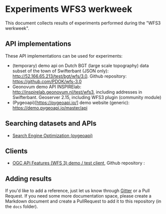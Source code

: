 # Experiments WFS3 werkweek
This document collects results of experiments performed during the "WFS3 werkweek".

## API implementations
These API implementations can be used for experiments:
* (temporary) demo api on Dutch BGT (large scale topography) data subset of the town of Swifterbant (JSON only): http://52.166.65.213/test/bgt/wfs/3.0.  Github repository: https://github.com/PDOK/wfs-3.0
* Geonovum demo API INSPIRElab: http://inspirelab.geonovum.nl/test/wfs3, including addresses in Swifterbant. Geoserver 2.15, including WFS3 plugin (community module)
* (Pygeoapi)[https://pygeoapi.io/] demo website (generic): https://demo.pygeoapi.io/master/api

## Searching datasets and APIs
* [Search Engine Optimization (pygeoapi)](https://github.com/geopython/pygeoapi/wiki/SEO)

## Clients
* [OGC APi Features (WFS 3) demo / test client](http://inspirelab.geonovum.nl/wfs3testclient/), Github repository :

## Adding results
If you'd like to add a reference, just let us know through [Gitter](https://gitter.im/Geonovum/wfs3-experiments) or a Pull Request.
If you need some more documentation space, please create a Markdown document and create a PullRequest to add it to this repository (in the ```docs``` folder).
